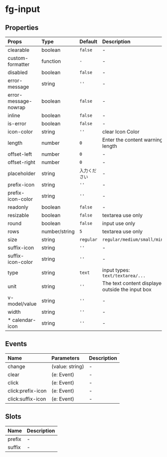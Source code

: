 # fg-input

## Properties

|Props|Type|Default|Description|
|:--|:--|:--|:--|
|clearable|boolean|`false`|-|
|custom-formatter|function|`-`|-|
|disabled|boolean|`false`|-|
|error-message|string|`''`|-|
|error-message-nowrap|boolean|`false`|-|
|inline|boolean|`false`|-|
|is-error|boolean|`false`|-|
|icon-color|string|`''`|clear Icon Color|
|length|number|`0`|Enter the content warning length|
|offset-left|number|`0`|-|
|offset-right|number|`0`|-|
|placeholder|string|`入力ください`|-|
|prefix-icon|string|`''`|-|
|prefix-icon-color|string|`''`|-|
|readonly|boolean|`false`|-|
|resizable|boolean|`false`|textarea use only|
|round|boolean|`false`|input use only|
|rows|number/string|`5`|textarea use only|
|size|string|`regular`|`regular/medium/small/mini`|
|suffix-icon|string|`''`|-|
|suffix-icon-color|string|`''`|-|
|type|string|`text`|input types: `text/textarea/...`|
|unit|string|`''`|The text content displayed outside the input box|
|v-model/value|string|`''`|-|
|width|string|`''`|-|
|* calendar-icon|string|`''`|-|

## Events

|Name|Parameters|Description|
|:--|:--|:--|
|change|(value: string)|-|
|clear|(e: Event)|-|
|click|(e: Event)|-|
|click:prefix-icon|(e: Event)|-|
|click:suffix-icon|(e: Event)|-|

## Slots

|Name|Description|
|:--|:--|
|prefix|-|
|suffix|-|
